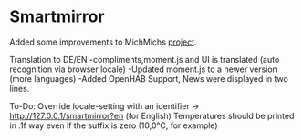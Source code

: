 Smartmirror
===========

Added some improvements to MichMichs [project](http://michaelteeuw.nl/tagged/magicmirror).

Translation to DE/EN
-compliments,moment.js and UI is translated (auto recognition via browser locale)
-Updated moment.js to a newer version (more languages)
-Added OpenHAB Support, News were displayed in two lines.

To-Do:
Override locale-setting with an identifier -> http://127.0.0.1/smartmirror?en (for English)
Temperatures should be printed in .1f way even if the suffix is zero (10,0°C, for example) 
